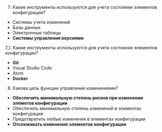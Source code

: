 7. Какие инструменты используются для учета состояния элементов конфигурации?
- Системы учета изменений
- Базы данных
- Электронные таблицы
- **Системы управления версиями**

7_1. Какие инструменты используются для учета состояния элементов конфигурации?
- **Git**
- Visual Studio Code
- Atom
- **Docker**

8. Какова цель функции управления изменениями?
- **Обеспечить минимальную степень рисков при изменении элеметов конфигурации**
- Обеспечить минимальную степень изменений в элементах конфигурации
- Предотвратить любые изменения в элементах конфигурации
- **Отслеживать изменения элементов конфигурации**
